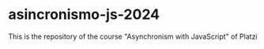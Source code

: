 # asincronismo-js-2024

This is the repository of the course "Asynchronism with JavaScript" of Platzi
